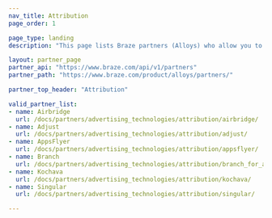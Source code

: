 ```yaml
---
nav_title: Attribution
page_order: 1

page_type: landing
description: "This page lists Braze partners (Alloys) who allow you to pull data from your app to track attribution."

layout: partner_page
partner_api: "https://www.braze.com/api/v1/partners"
partner_path: "https://www.braze.com/product/alloys/partners/"

partner_top_header: "Attribution"

valid_partner_list:
- name: Airbridge
  url: /docs/partners/advertising_technologies/attribution/airbridge/
- name: Adjust
  url: /docs/partners/advertising_technologies/attribution/adjust/
- name: AppsFlyer
  url: /docs/partners/advertising_technologies/attribution/appsflyer/
- name: Branch
  url: /docs/partners/advertising_technologies/attribution/branch_for_attribution/
- name: Kochava
  url: /docs/partners/advertising_technologies/attribution/kochava/
- name: Singular
  url: /docs/partners/advertising_technologies/attribution/singular/

---
```

